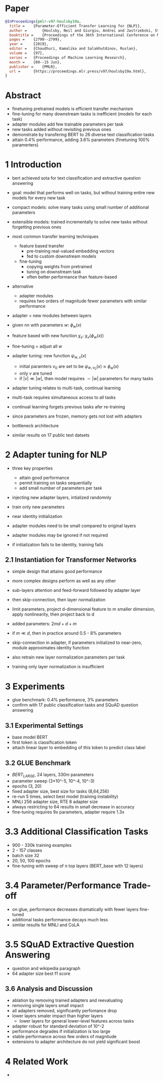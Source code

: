 # Paper
```bibtex
@InProceedings{pmlr-v97-houlsby19a,
  title = 	 {Parameter-Efficient Transfer Learning for {NLP}},
  author =       {Houlsby, Neil and Giurgiu, Andrei and Jastrzebski, Stanislaw and Morrone, Bruna and De Laroussilhe, Quentin and Gesmundo, Andrea and Attariyan, Mona and Gelly, Sylvain},
  booktitle = 	 {Proceedings of the 36th International Conference on Machine Learning},
  pages = 	 {2790--2799},
  year = 	 {2019},
  editor = 	 {Chaudhuri, Kamalika and Salakhutdinov, Ruslan},
  volume = 	 {97},
  series = 	 {Proceedings of Machine Learning Research},
  month = 	 {09--15 Jun},
  publisher =    {PMLR},
  url = 	 {https://proceedings.mlr.press/v97/houlsby19a.html},
}
```

# Abstract
- finetuning pretrained models is efficient transfer mechanism
- fine-tuning for many downstream tasks is inefficient (models for each task)
- adapter modules add few trainable parameters per task
- new tasks added without revisiting previous ones
- demonstrate by transfering BERT to 26 diverse text classification tasks
- attain 0.4% performance, adding 3.6% parameters (finetuning 100% paramerters)

# 1 Introduction
- bert achieved sota for text classification and extractive question answering

- goal: model that performs well on tasks, but without training entire new models for every new task
- compact models: solve many tasks using small number of additional parameters
- extensible models: trained incrementally to solve new tasks without forgetting previous ones

- most common transfer learning techniques
  - feature based transfer
    - pre-training real-valued embedding vectors
    - fed to custom downstream models
  - fine-tuning
    - copying weights from pretrained
    - tuning on downstream task
    - often better performance than feature-based
- alternative
  - adapter modules
  - requires two orders of magnitude fewer parameters with similar performance

- adapter = new modules between layers
- given nn with parameters $w$: $\phi_w(x)$
- feature based with new function $\chi_v$: $\chi_v(\phi_w(x))$
- fine-tuning = adjust all $w$
- adapter tuning: new function $\psi_{w,v}(x)$
  - initial paramters $v_0$ are set to be $\psi_{w,v_0}(x) \approx \phi_w(x)$
  - only $v$ are tuned
  - if $|v| \ll |w|$, then model requires $\sim |w|$ parameters for many tasks

- adapter tuning relates to multi-task, continual learning
- multi-task requires simultaneous access to all tasks
- continual learning forgets previous tasks afer re-training
- since parameters are frozen, memory gets not lost with adapters

- bottleneck architecture
- similar results on 17 public text datsets

# 2 Adapter tuning for NLP
- three key properties
  - attain good performance
  - permit training on tasks sequentially
  - add small number of parameters per task

- injecting new adapter layers, intialized randomnly
- train only new parameters

- near identity initialization
- adapter modules need to be small compared to original layers
- adapter modules may be ignored if not required
- if initialization fails to be identity, training fails

## 2.1 Instantiation for Transformer Networks
- simple design that attains good performance
- more complex designs perform as well as any other

- sub-layers attention and feed-forward followed by adapter layer
- then skip-connection, then layer normalization

- limit parameters, project d-dimensional feature to m smaller dimension, apply nonlinearity, then project back to d
- added parameters: $2md + d + m$
- if $m \ll d$, then in practice around 0.5 - 8% parameters
- skip-connection in adapter, if parameters initialized to near-zero, module approximates identity function

- also retrain new layer normalization parameters per task
- training only layer normalization is insufficient

# 3 Experiments
- glue benchmark: 0.4% performance, 3% parameters
- confirm with  17 public classification tasks and SQuAD question answering

## 3.1 Experimental Settings
- base model BERT
- first token is classification token
- attach linear layer to embedding of this token to predict class label

## 3.2 GLUE Benchmark
- $BERT_{LARGE}$, 24 layers, 330m parameters
- parameter sweep (3*10^-5, 10^-4, 10^-3)
- epochs (3, 20)
- fixed adapter size, best size for tasks (8,64,256)
- re-run 5 times, select best model (training instability)
- MNLI 256 adapter size, RTE 8 adapter size
- always restricting to 64 results in small decrease in accuracy
- fine-tuning requires 9x parameters, adapter require 1.3x

# 3.3 Additional Classification Tasks
- 900 - 330k training examples
- 2 - 157 classes
- batch size 32
- 20, 50, 100 epochs
- fine-tuning with sweep of n top layers (BERT_base with 12 layers)

# 3.4 Parameter/Performance Trade-off
- on glue, performance decreases dramatically with fewer layers fine-tuned
- additional tasks performance decays much less
- similar results for MNLI and CoLA

# 3.5 SQuAD Extractive Question Answering
- question and wikipedia paragraph
- 64 adapter size best f1 score

## 3.6 Analysis and Discussion
- ablation by removing trained adapters and reevaluating
- removing single layers small impact
- all adapters removed, significantly perfomance drop
- lower layers smaler impact than higher layers
  - lower layers for general lower-level features across tasks
- adapter robust for standard deviation of 10^-2
- performance degrades if initialization is too large
- stable performance across few orders of magnitude
- extensions to adapter architecture do not yield significant boost

# 4 Related Work
- 